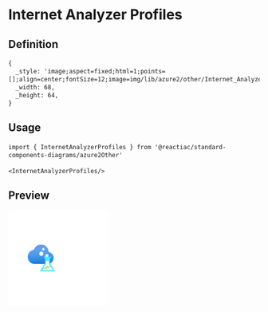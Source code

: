 # Internet Analyzer Profiles

## Definition

```
{
  _style: 'image;aspect=fixed;html=1;points=[];align=center;fontSize=12;image=img/lib/azure2/other/Internet_Analyzer_Profiles.svg;strokeColor=none;',
  _width: 68,
  _height: 64,
}
```

## Usage

```
import { InternetAnalyzerProfiles } from '@reactiac/standard-components-diagrams/azure2Other'

<InternetAnalyzerProfiles/>
```

## Preview

<img src="./internet-analyzer-profiles.png" width="200"/>

